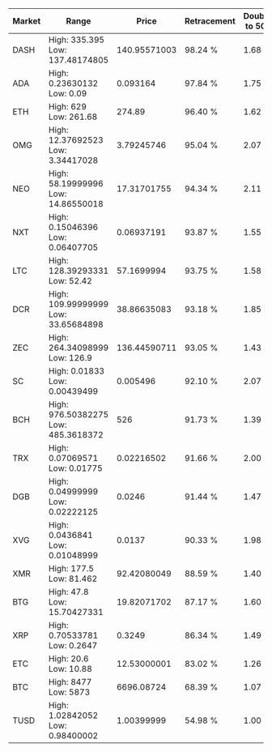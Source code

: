 | Market | Range | Price| Retracement | Doubles to 50% |
| --- | --- | --- | --- | --- |
| DASH | High: 335.395<br />Low: 137.48174805 | 140.95571003 | 98.24 % | 1.68 |
| ADA | High: 0.23630132<br />Low: 0.09 | 0.093164 | 97.84 % | 1.75 |
| ETH | High: 629<br />Low: 261.68 | 274.89 | 96.40 % | 1.62 |
| OMG | High: 12.37692523<br />Low: 3.34417028 | 3.79245746 | 95.04 % | 2.07 |
| NEO | High: 58.19999996<br />Low: 14.86550018 | 17.31701755 | 94.34 % | 2.11 |
| NXT | High: 0.15046396<br />Low: 0.06407705 | 0.06937191 | 93.87 % | 1.55 |
| LTC | High: 128.39293331<br />Low: 52.42 | 57.1699994 | 93.75 % | 1.58 |
| DCR | High: 109.99999999<br />Low: 33.65684898 | 38.86635083 | 93.18 % | 1.85 |
| ZEC | High: 264.34098999<br />Low: 126.9 | 136.44590711 | 93.05 % | 1.43 |
| SC | High: 0.01833<br />Low: 0.00439499 | 0.005496 | 92.10 % | 2.07 |
| BCH | High: 976.50382275<br />Low: 485.3618372 | 526 | 91.73 % | 1.39 |
| TRX | High: 0.07069571<br />Low: 0.01775 | 0.02216502 | 91.66 % | 2.00 |
| DGB | High: 0.04999999<br />Low: 0.02222125 | 0.0246 | 91.44 % | 1.47 |
| XVG | High: 0.0436841<br />Low: 0.01048999 | 0.0137 | 90.33 % | 1.98 |
| XMR | High: 177.5<br />Low: 81.462 | 92.42080049 | 88.59 % | 1.40 |
| BTG | High: 47.8<br />Low: 15.70427331 | 19.82071702 | 87.17 % | 1.60 |
| XRP | High: 0.70533781<br />Low: 0.2647 | 0.3249 | 86.34 % | 1.49 |
| ETC | High: 20.6<br />Low: 10.88 | 12.53000001 | 83.02 % | 1.26 |
| BTC | High: 8477<br />Low: 5873 | 6696.08724 | 68.39 % | 1.07 |
| TUSD | High: 1.02842052<br />Low: 0.98400002 | 1.00399999 | 54.98 % | 1.00 |
